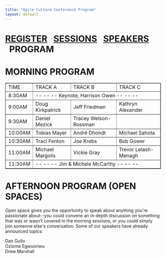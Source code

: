 ```yaml
---
title: "Agile Culture Conference Program"
layout: default
---
```

<a href="./agile-culture-conf.html">REGISTER</a> &nbsp;&nbsp;<a href="./acc_sessions.html">SESSIONS</a> &nbsp;&nbsp;<a href="./acc_bios.html">SPEAKERS</a> &nbsp;&nbsp;PROGRAM
========

MORNING PROGRAM
========


<table border="1" cellpadding="3">
<tr><td>TIME</td><td>TRACK A</td><td>TRACK B</td><td>TRACK C</td></tr>
<tr><td>8:30AM</td><td colspan="3">-- -- -- Keynote, Harrison Owen -- -- --</td></tr>
<tr><td>9:00AM</td><td>Doug Kirkpatrick</td><td>Jeff Friedman</td><td>Kathryn Alexander</td></tr>
<tr><td>9:30AM</td><td>Daniel Mezick</td><td>Tracey Welson-Rossman</td><td></td></tr>
<tr><td>10:00AM</td><td>Tobias Mayer</td><td>André Dhondt</td><td>Michael Sahota</td></tr>
<tr><td>10:30AM</td><td>Traci Fenton</td><td>Joe Krebs</td><td>Bob Gower</td></tr>
<tr><td>11:00AM</td><td>Michael Margolis</td><td>Vickie Gray</td><td>Trevor Lelash-Menagh</td></tr>
<tr><td>11:30AM</td><td colspan="3">-- -- -- Jim & Michele McCarthy -- -- --</td></tr>
</table>

AFTERNOON PROGRAM (OPEN SPACES)
========

Open space gives you the opportunity to speak about anything you're passionate about--you could convene an in-depth discussion on something that was or wasn't covered in the morning sessions, or you could simply join someone else's conversation.  Some of our speakers have already announced topics:

Dan Gullo<br/>
Ozioma Egwuonwu<br/>
Drew Marshall<br/>